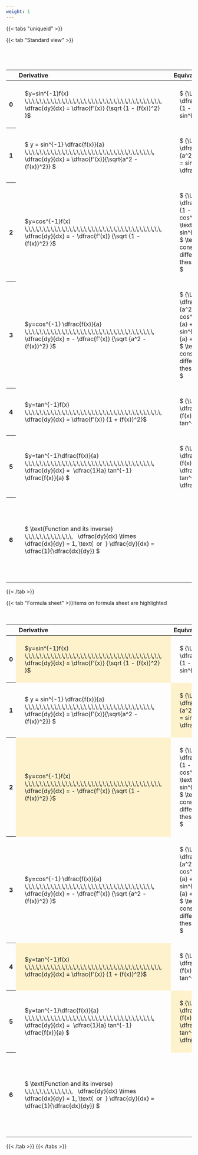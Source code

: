 ```yaml
---
weight: 1
---
```


{{< tabs "uniqueid" >}}

{{< tab "Standard view" >}}

#  
<br>
<style type="text/css">
#T_b8c91 th.col_heading {
  text-align: left;
  font-size: 1em;
}
#T_b8c91 td {
  text-align: left;
  font-size: 1em;
  padding: 1.5em;
}
#T_b8c91_row0_col0, #T_b8c91_row0_col1, #T_b8c91_row1_col0, #T_b8c91_row1_col1, #T_b8c91_row2_col0, #T_b8c91_row2_col1, #T_b8c91_row3_col0, #T_b8c91_row3_col1, #T_b8c91_row4_col0, #T_b8c91_row4_col1, #T_b8c91_row5_col0, #T_b8c91_row5_col1, #T_b8c91_row6_col0, #T_b8c91_row6_col1 {
  width: 400px;
  white-space: pre-wrap;
}
#T_b8c91_row0_col2, #T_b8c91_row1_col2, #T_b8c91_row2_col2, #T_b8c91_row3_col2, #T_b8c91_row4_col2, #T_b8c91_row5_col2, #T_b8c91_row6_col2 {
  width: 600px;
  white-space: pre-wrap;
}
</style>
<table id="T_b8c91">
  <thead>
    <tr>
      <th class="blank level0" >&nbsp;</th>
      <th id="T_b8c91_level0_col0" class="col_heading level0 col0" >Derivative</th>
      <th id="T_b8c91_level0_col1" class="col_heading level0 col1" >Equivalent integral</th>
      <th id="T_b8c91_level0_col2" class="col_heading level0 col2" >Comment</th>
    </tr>
  </thead>
  <tbody>
    <tr>
      <th id="T_b8c91_level0_row0" class="row_heading level0 row0" >0</th>
      <td id="T_b8c91_row0_col0" class="data row0 col0" >$y=sin^{-1}f(x) \,\,\,\,\,\,\,\,\,\,\,\,\,\,\,\,\,\,\,\,\,\,\,\,\,\,\,\,\,\,\,\,\,\,\,\,\,   \dfrac{dy}{dx} = \dfrac{f'(x)} {\sqrt {1 - (f(x))^2} }$ <br></td>
      <td id="T_b8c91_row0_col1" class="data row0 col1" >$ {\Large\int} \dfrac{f'(x)} {\sqrt {1 - (f(x))^2} } dx = sin^{-1} f(x) + c$</td>
      <td id="T_b8c91_row0_col2" class="data row0 col2" ></td>
    </tr>
    <tr>
      <th id="T_b8c91_level0_row1" class="row_heading level0 row1" >1</th>
      <td id="T_b8c91_row1_col0" class="data row1 col0" >$ y = sin^{-1} \dfrac{f(x)}{a}  \,\,\,\,\,\,\,\,\,\,\,\,\,\,\,\,\,\,\,\,\,\,\,\,\,\,\,\,\,\,\,\,\,\,\,   \dfrac{dy}{dx} = \dfrac{f'(x)}{\sqrt{a^2 - (f(x))^2}} $ <br></td>
      <td id="T_b8c91_row1_col1" class="data row1 col1" >$ {\Large\int} \dfrac{f'(x)} {\sqrt {a^2 - (f(x))^2} } dx = sin^{-1} \dfrac{f(x)}{a} + c$</td>
      <td id="T_b8c91_row1_col2" class="data row1 col2" ></td>
    </tr>
    <tr>
      <th id="T_b8c91_level0_row2" class="row_heading level0 row2" >2</th>
      <td id="T_b8c91_row2_col0" class="data row2 col0" >$y=cos^{-1}f(x) \,\,\,\,\,\,\,\,\,\,\,\,\,\,\,\,\,\,\,\,\,\,\,\,\,\,\,\,\,\,\,\,\,\,\,\,\,   \dfrac{dy}{dx} = - \dfrac{f'(x)} {\sqrt {1 - (f(x))^2} }$ <br></td>
      <td id="T_b8c91_row2_col1" class="data row2 col1" >$ {\Large\int} - \dfrac{f'(x)} {\sqrt {1 - (f(x))^2} }  = cos^{-1}f(x) + c \text{ or } -sin^{-1}f(x) +c$
$ \text{Note the constant c will have different values with these two options} $</td>
      <td id="T_b8c91_row2_col2" class="data row2 col2" ></td>
    </tr>
    <tr>
      <th id="T_b8c91_level0_row3" class="row_heading level0 row3" >3</th>
      <td id="T_b8c91_row3_col0" class="data row3 col0" >$y=cos^{-1} \dfrac{f(x)}{a} \,\,\,\,\,\,\,\,\,\,\,\,\,\,\,\,\,\,\,\,\,\,\,\,\,\,\,\,\,\,\,\,\,\,\,   \dfrac{dy}{dx} = - \dfrac{f'(x)} {\sqrt {a^2 - (f(x))^2} }$ <br></td>
      <td id="T_b8c91_row3_col1" class="data row3 col1" >$ {\Large\int} - \dfrac{f'(x)} {\sqrt {a^2 - (f(x))^2} }  = cos^{-1}\dfrac{f(x)}{a} + c \text{ or } -sin^{-1}\dfrac{f(x)}{a} +c$
$ \text{Note the constant c will have different values with these two options} $</td>
      <td id="T_b8c91_row3_col2" class="data row3 col2" ></td>
    </tr>
    <tr>
      <th id="T_b8c91_level0_row4" class="row_heading level0 row4" >4</th>
      <td id="T_b8c91_row4_col0" class="data row4 col0" >$y=tan^{-1}f(x) \,\,\,\,\,\,\,\,\,\,\,\,\,\,\,\,\,\,\,\,\,\,\,\,\,\,\,\,\,\,\,\,\,\,\,\,\,   \dfrac{dy}{dx} = \dfrac{f'(x)} {1 + (f(x))^2}$ <br></td>
      <td id="T_b8c91_row4_col1" class="data row4 col1" >$ {\Large\int} \dfrac{f'(x)} {1 + (f(x))^2} dx = \ tan^{-1} f(x) + c$</td>
      <td id="T_b8c91_row4_col2" class="data row4 col2" ></td>
    </tr>
    <tr>
      <th id="T_b8c91_level0_row5" class="row_heading level0 row5" >5</th>
      <td id="T_b8c91_row5_col0" class="data row5 col0" >$y=tan^{-1}\dfrac{f(x)}{a} \,\,\,\,\,\,\,\,\,\,\,\,\,\,\,\,\,\,\,\,\,\,\,\,\,\,\,\,\,\,\,\,\,\,\,   \dfrac{dy}{dx} =  \dfrac{1}{a} tan^{-1} \dfrac{f(x)}{a} $ <br></td>
      <td id="T_b8c91_row5_col1" class="data row5 col1" >$ {\Large\int} \dfrac{f'(x)} {a^2 + (f(x))^2} dx = \dfrac{1}{a} tan^{-1} \dfrac{f(x)}{a} + c$</td>
      <td id="T_b8c91_row5_col2" class="data row5 col2" ></td>
    </tr>
    <tr>
      <th id="T_b8c91_level0_row6" class="row_heading level0 row6" >6</th>
      <td id="T_b8c91_row6_col0" class="data row6 col0" >$ \text{Function and its inverse}  \,\,\,\,\,\,\,\,\,\,\,\,\,   \dfrac{dy}{dx} \times \dfrac{dx}{dy} = 1, \text{  or  } \dfrac{dy}{dx} = \dfrac{1}{\dfrac{dx}{dy}} $ <br></td>
      <td id="T_b8c91_row6_col1" class="data row6 col1" ></td>
      <td id="T_b8c91_row6_col2" class="data row6 col2" >Formula can be utilised to calculate otherwise hard to differentiate inverse functions</td>
    </tr>
  </tbody>
</table>
{{< /tab >}}

{{< tab "Formula sheet" >}}Items on formula sheet are highlighted
<br><br><br>
<style type="text/css">
#T_a7c05 th.col_heading {
  text-align: left;
  font-size: 1em;
}
#T_a7c05 td {
  text-align: left;
  font-size: 1em;
  padding: 1.5em;
}
#T_a7c05_row0_col0, #T_a7c05_row1_col1, #T_a7c05_row2_col0, #T_a7c05_row4_col0, #T_a7c05_row5_col1 {
  width: 400px;
  background-color: rgba(255,194,10, 0.2);
  white-space: pre-wrap;
}
#T_a7c05_row0_col1, #T_a7c05_row1_col0, #T_a7c05_row2_col1, #T_a7c05_row3_col0, #T_a7c05_row3_col1, #T_a7c05_row4_col1, #T_a7c05_row5_col0, #T_a7c05_row6_col0, #T_a7c05_row6_col1 {
  width: 400px;
  white-space: pre-wrap;
}
#T_a7c05_row0_col2, #T_a7c05_row1_col2, #T_a7c05_row2_col2, #T_a7c05_row3_col2, #T_a7c05_row4_col2, #T_a7c05_row5_col2, #T_a7c05_row6_col2 {
  width: 600px;
  white-space: pre-wrap;
}
</style>
<table id="T_a7c05">
  <thead>
    <tr>
      <th class="blank level0" >&nbsp;</th>
      <th id="T_a7c05_level0_col0" class="col_heading level0 col0" >Derivative</th>
      <th id="T_a7c05_level0_col1" class="col_heading level0 col1" >Equivalent integral</th>
      <th id="T_a7c05_level0_col2" class="col_heading level0 col2" >Comment</th>
    </tr>
  </thead>
  <tbody>
    <tr>
      <th id="T_a7c05_level0_row0" class="row_heading level0 row0" >0</th>
      <td id="T_a7c05_row0_col0" class="data row0 col0" >$y=sin^{-1}f(x) \,\,\,\,\,\,\,\,\,\,\,\,\,\,\,\,\,\,\,\,\,\,\,\,\,\,\,\,\,\,\,\,\,\,\,\,\,   \dfrac{dy}{dx} = \dfrac{f'(x)} {\sqrt {1 - (f(x))^2} }$ <br></td>
      <td id="T_a7c05_row0_col1" class="data row0 col1" >$ {\Large\int} \dfrac{f'(x)} {\sqrt {1 - (f(x))^2} } dx = sin^{-1} f(x) + c$</td>
      <td id="T_a7c05_row0_col2" class="data row0 col2" ></td>
    </tr>
    <tr>
      <th id="T_a7c05_level0_row1" class="row_heading level0 row1" >1</th>
      <td id="T_a7c05_row1_col0" class="data row1 col0" >$ y = sin^{-1} \dfrac{f(x)}{a}  \,\,\,\,\,\,\,\,\,\,\,\,\,\,\,\,\,\,\,\,\,\,\,\,\,\,\,\,\,\,\,\,\,\,\,   \dfrac{dy}{dx} = \dfrac{f'(x)}{\sqrt{a^2 - (f(x))^2}} $ <br></td>
      <td id="T_a7c05_row1_col1" class="data row1 col1" >$ {\Large\int} \dfrac{f'(x)} {\sqrt {a^2 - (f(x))^2} } dx = sin^{-1} \dfrac{f(x)}{a} + c$</td>
      <td id="T_a7c05_row1_col2" class="data row1 col2" ></td>
    </tr>
    <tr>
      <th id="T_a7c05_level0_row2" class="row_heading level0 row2" >2</th>
      <td id="T_a7c05_row2_col0" class="data row2 col0" >$y=cos^{-1}f(x) \,\,\,\,\,\,\,\,\,\,\,\,\,\,\,\,\,\,\,\,\,\,\,\,\,\,\,\,\,\,\,\,\,\,\,\,\,   \dfrac{dy}{dx} = - \dfrac{f'(x)} {\sqrt {1 - (f(x))^2} }$ <br></td>
      <td id="T_a7c05_row2_col1" class="data row2 col1" >$ {\Large\int} - \dfrac{f'(x)} {\sqrt {1 - (f(x))^2} }  = cos^{-1}f(x) + c \text{ or } -sin^{-1}f(x) +c$
$ \text{Note the constant c will have different values with these two options} $</td>
      <td id="T_a7c05_row2_col2" class="data row2 col2" ></td>
    </tr>
    <tr>
      <th id="T_a7c05_level0_row3" class="row_heading level0 row3" >3</th>
      <td id="T_a7c05_row3_col0" class="data row3 col0" >$y=cos^{-1} \dfrac{f(x)}{a} \,\,\,\,\,\,\,\,\,\,\,\,\,\,\,\,\,\,\,\,\,\,\,\,\,\,\,\,\,\,\,\,\,\,\,   \dfrac{dy}{dx} = - \dfrac{f'(x)} {\sqrt {a^2 - (f(x))^2} }$ <br></td>
      <td id="T_a7c05_row3_col1" class="data row3 col1" >$ {\Large\int} - \dfrac{f'(x)} {\sqrt {a^2 - (f(x))^2} }  = cos^{-1}\dfrac{f(x)}{a} + c \text{ or } -sin^{-1}\dfrac{f(x)}{a} +c$
$ \text{Note the constant c will have different values with these two options} $</td>
      <td id="T_a7c05_row3_col2" class="data row3 col2" ></td>
    </tr>
    <tr>
      <th id="T_a7c05_level0_row4" class="row_heading level0 row4" >4</th>
      <td id="T_a7c05_row4_col0" class="data row4 col0" >$y=tan^{-1}f(x) \,\,\,\,\,\,\,\,\,\,\,\,\,\,\,\,\,\,\,\,\,\,\,\,\,\,\,\,\,\,\,\,\,\,\,\,\,   \dfrac{dy}{dx} = \dfrac{f'(x)} {1 + (f(x))^2}$ <br></td>
      <td id="T_a7c05_row4_col1" class="data row4 col1" >$ {\Large\int} \dfrac{f'(x)} {1 + (f(x))^2} dx = \ tan^{-1} f(x) + c$</td>
      <td id="T_a7c05_row4_col2" class="data row4 col2" ></td>
    </tr>
    <tr>
      <th id="T_a7c05_level0_row5" class="row_heading level0 row5" >5</th>
      <td id="T_a7c05_row5_col0" class="data row5 col0" >$y=tan^{-1}\dfrac{f(x)}{a} \,\,\,\,\,\,\,\,\,\,\,\,\,\,\,\,\,\,\,\,\,\,\,\,\,\,\,\,\,\,\,\,\,\,\,   \dfrac{dy}{dx} =  \dfrac{1}{a} tan^{-1} \dfrac{f(x)}{a} $ <br></td>
      <td id="T_a7c05_row5_col1" class="data row5 col1" >$ {\Large\int} \dfrac{f'(x)} {a^2 + (f(x))^2} dx = \dfrac{1}{a} tan^{-1} \dfrac{f(x)}{a} + c$</td>
      <td id="T_a7c05_row5_col2" class="data row5 col2" ></td>
    </tr>
    <tr>
      <th id="T_a7c05_level0_row6" class="row_heading level0 row6" >6</th>
      <td id="T_a7c05_row6_col0" class="data row6 col0" >$ \text{Function and its inverse}  \,\,\,\,\,\,\,\,\,\,\,\,\,   \dfrac{dy}{dx} \times \dfrac{dx}{dy} = 1, \text{  or  } \dfrac{dy}{dx} = \dfrac{1}{\dfrac{dx}{dy}} $ <br></td>
      <td id="T_a7c05_row6_col1" class="data row6 col1" ></td>
      <td id="T_a7c05_row6_col2" class="data row6 col2" >Formula can be utilised to calculate otherwise hard to differentiate inverse functions</td>
    </tr>
  </tbody>
</table>
{{< /tab >}}
{{< /tabs >}}